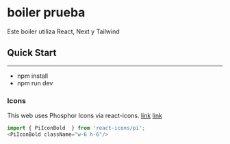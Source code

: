 # boiler prueba
Este boiler utiliza React, Next y Tailwind

## Quick Start
---
- npm install
- npm run dev

### Icons
This web uses Phosphor Icons via react-icons.
[link](https://react-icons.github.io/react-icons/icons/pi/)
[link](https://phosphoricons.com/)

```javascript
import { PiIconBold  } from 'react-icons/pi';
<PiIconBold className="w-6 h-6"/>